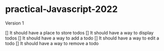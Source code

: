# practical-Javascript-2022

Version 1

[] It should have a place to store todos
[] It should have a way to display todos
[] It should have a way to add a todo
[] It should have a way to edit a todo
[] It should have a way to remove a todo
